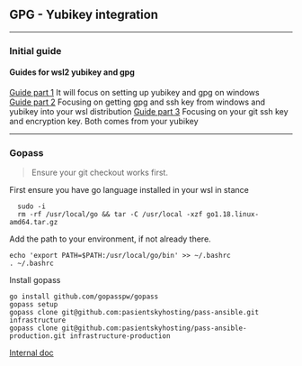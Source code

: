 ## GPG - Yubikey integration

---
### Initial guide

#### Guides for wsl2 yubikey and gpg
[Guide part 1](https://jardazivny.medium.com/the-ultimate-guide-to-yubikey-on-wsl2-part-1-dce2ff8d7e45)
It will focus on setting up yubikey and gpg on windows  
[Guide part 2](https://jardazivny.medium.com/the-ultimate-guide-to-yubikey-on-wsl2-part-2-1d9546ef23a6)
Focusing on getting gpg and ssh key from windows and yubikey into your wsl distribution
[Guide part 3](https://jardazivny.medium.com/the-ultimate-guide-to-yubikey-on-wsl2-part-3-974a08b4853b)
Focusing on your git ssh key and encryption key. Both comes from your yubikey

---
### Gopass 
>  Ensure your git checkout works first.  

First ensure you have go language installed in your wsl in stance
```shell
  sudo -i
  rm -rf /usr/local/go && tar -C /usr/local -xzf go1.18.linux-amd64.tar.gz
```

Add the path to your environment, if not already there. 
```shell
echo 'export PATH=$PATH:/usr/local/go/bin' >> ~/.bashrc
. ~/.bashrc
```

Install gopass
```shell
go install github.com/gopasspw/gopass
gopass setup
gopass clone git@github.com:pasientskyhosting/pass-ansible.git infrastructure
gopass clone git@github.com:pasientskyhosting/pass-ansible-production.git infrastructure-production
```
[Internal doc](https://github.com/pasientskyhosting/ansible-infrastructure#password-management-with-gopass)